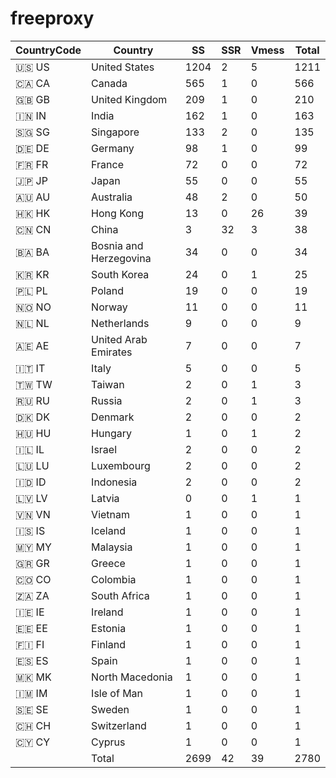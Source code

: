 # freeproxy

|CountryCode|Country|SS|SSR|Vmess|Total|
|  ----  | ----  |  ----  | ----  |  ----  | ----  |
|🇺🇸 US|United States|1204|2|5|1211|
|🇨🇦 CA|Canada|565|1|0|566|
|🇬🇧 GB|United Kingdom|209|1|0|210|
|🇮🇳 IN|India|162|1|0|163|
|🇸🇬 SG|Singapore|133|2|0|135|
|🇩🇪 DE|Germany|98|1|0|99|
|🇫🇷 FR|France|72|0|0|72|
|🇯🇵 JP|Japan|55|0|0|55|
|🇦🇺 AU|Australia|48|2|0|50|
|🇭🇰 HK|Hong Kong|13|0|26|39|
|🇨🇳 CN|China|3|32|3|38|
|🇧🇦 BA|Bosnia and Herzegovina|34|0|0|34|
|🇰🇷 KR|South Korea|24|0|1|25|
|🇵🇱 PL|Poland|19|0|0|19|
|🇳🇴 NO|Norway|11|0|0|11|
|🇳🇱 NL|Netherlands|9|0|0|9|
|🇦🇪 AE|United Arab Emirates|7|0|0|7|
|🇮🇹 IT|Italy|5|0|0|5|
|🇹🇼 TW|Taiwan|2|0|1|3|
|🇷🇺 RU|Russia|2|0|1|3|
|🇩🇰 DK|Denmark|2|0|0|2|
|🇭🇺 HU|Hungary|1|0|1|2|
|🇮🇱 IL|Israel|2|0|0|2|
|🇱🇺 LU|Luxembourg|2|0|0|2|
|🇮🇩 ID|Indonesia|2|0|0|2|
|🇱🇻 LV|Latvia|0|0|1|1|
|🇻🇳 VN|Vietnam|1|0|0|1|
|🇮🇸 IS|Iceland|1|0|0|1|
|🇲🇾 MY|Malaysia|1|0|0|1|
|🇬🇷 GR|Greece|1|0|0|1|
|🇨🇴 CO|Colombia|1|0|0|1|
|🇿🇦 ZA|South Africa|1|0|0|1|
|🇮🇪 IE|Ireland|1|0|0|1|
|🇪🇪 EE|Estonia|1|0|0|1|
|🇫🇮 FI|Finland|1|0|0|1|
|🇪🇸 ES|Spain|1|0|0|1|
|🇲🇰 MK|North Macedonia|1|0|0|1|
|🇮🇲 IM|Isle of Man|1|0|0|1|
|🇸🇪 SE|Sweden|1|0|0|1|
|🇨🇭 CH|Switzerland|1|0|0|1|
|🇨🇾 CY|Cyprus|1|0|0|1|
||Total|2699|42|39|2780|
